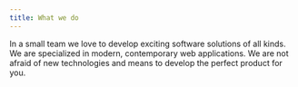 ```yaml
---
title: What we do
---
```


In a small team we love to develop exciting software solutions of all kinds.
We are specialized in modern, contemporary web applications.
We are not afraid of new technologies and means to develop the perfect product for you.
